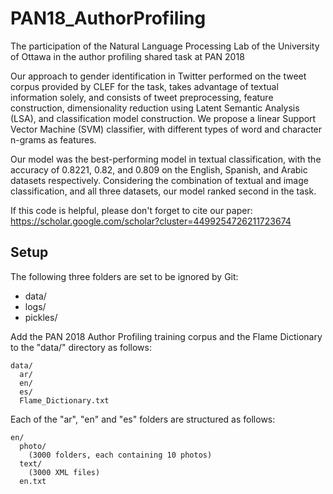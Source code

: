 # PAN18_AuthorProfiling
The participation of the Natural Language Processing Lab of the University of Ottawa in the author profiling shared task at PAN 2018

Our approach to gender identification in Twitter performed on the tweet corpus provided by CLEF for the task, takes advantage of textual information solely, and consists of tweet preprocessing, feature construction, dimensionality reduction using Latent Semantic Analysis (LSA), and classification model construction. We propose a linear Support Vector Machine (SVM) classifier, with different types of word and character n-grams as features.

Our model was the best-performing model in textual classification, with the accuracy of 0.8221, 0.82, and 0.809 on the English, Spanish, and Arabic datasets respectively. Considering the combination of textual and image classification, and all three datasets, our model ranked second in the task.

If this code is helpful, please don't forget to cite our paper:
https://scholar.google.com/scholar?cluster=4499254726211723674

## Setup
The following three folders are set to be ignored by Git:
* data/
* logs/
* pickles/

Add the PAN 2018 Author Profiling training corpus and the Flame Dictionary to the "data/" directory as follows:
```
data/  
  ar/  
  en/  
  es/  
  Flame_Dictionary.txt
```

Each of the "ar", "en" and "es" folders are structured as follows:
```
en/
  photo/
    (3000 folders, each containing 10 photos)
  text/
    (3000 XML files)
  en.txt
```
